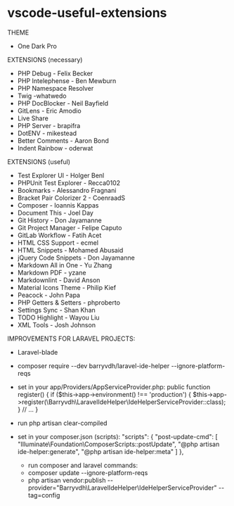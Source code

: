 # vscode-useful-extensions
THEME
 - One Dark Pro
 
EXTENSIONS (necessary)
 - PHP Debug - Felix Becker
 - PHP Intelephense - Ben Mewburn
 - PHP Namespace Resolver
 - Twig  -whatwedo
 - PHP DocBlocker - Neil Bayfield
 - GitLens - Eric Amodio
 - Live Share
 - PHP Server - brapifra
 - DotENV - mikestead
 - Better Comments - Aaron Bond
 - Indent Rainbow - oderwat

EXTENSIONS (useful)
 - Test Explorer UI - Holger Benl
 - PHPUnit Test Explorer - Recca0102
 - Bookmarks - Alessandro Fragnani
 - Bracket Pair Colorizer 2 - CoenraadS
 - Composer - Ioannis Kappas
 - Document This - Joel Day
 - Git History - Don Jayamanne
 - Git Project Manager - Felipe Caputo
 - GitLab Workflow - Fatih Acet
 - HTML CSS Support - ecmel
 - HTML Snippets - Mohamed Abusaid
 - jQuery Code Snippets - Don Jayamanne
 - Markdown All in One - Yu Zhang
 - Markdown PDF - yzane
 - Markdownlint - David Anson
 - Material Icons Theme - Philip Kief
 - Peacock - John Papa
 - PHP Getters & Setters - phproberto
 - Settings Sync - Shan Khan
 - TODO Highlight - Wayou Liu
 - XML Tools - Josh Johnson
 
IMPROVEMENTS FOR LARAVEL PROJECTS:
 - Laravel-blade
 - composer require --dev barryvdh/laravel-ide-helper --ignore-platform-reqs
 - set in your app/Providers/AppServiceProvider.php:
   	public function register()
	{
	    if ($this->app->environment() !== 'production') {
		$this->app->register(\Barryvdh\LaravelIdeHelper\IdeHelperServiceProvider::class);
	    }
	    // ...
	}
 - run php artisan clear-compiled
 - set in your composer.json (scripts):
    "scripts": {
	    "post-update-cmd": [
		"Illuminate\\Foundation\\ComposerScripts::postUpdate",
		"@php artisan ide-helper:generate",
		"@php artisan ide-helper:meta"
	    ]
	},
   
   - run composer and laravel commands:
    - composer update --ignore-platform-reqs
    - php artisan vendor:publish --provider="Barryvdh\LaravelIdeHelper\IdeHelperServiceProvider" --tag=config
